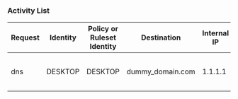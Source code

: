 ### Activity List
|Request|Identity|Policy or Ruleset Identity|Destination|Internal IP|External IP|DNS Type|Action|Categories|Date & Time|
|---|---|---|---|---|---|---|---|---|---|
| dns | DESKTOP | DESKTOP | dummy_domain.com | 1.1.1.1 | 1.1.1.1 | A | proxied | Infrastructure and Content Delivery Networks | 2022-09-07T22:49:44Z |
